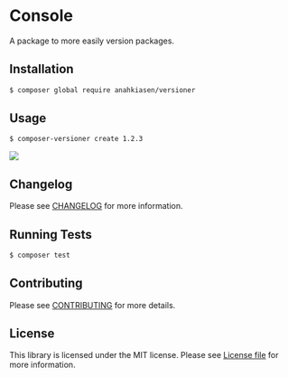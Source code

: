 # Console

A package to more easily version packages.

## Installation

``` bash
$ composer global require anahkiasen/versioner
```

## Usage

```bash
$ composer-versioner create 1.2.3
```

![](http://i.imgur.com/uOLWRUG.gif)

## Changelog

Please see [CHANGELOG](CHANGELOG.md) for more information.

## Running Tests

```bash
$ composer test
```

## Contributing

Please see [CONTRIBUTING](CONTRIBUTING.md) for more details.

## License

This library is licensed under the MIT license. Please see [License file](LICENSE.md) for more information.
